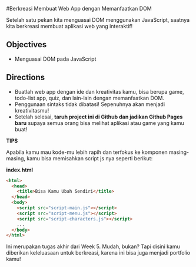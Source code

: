 #Berkreasi Membuat Web App dengan Memanfaatkan DOM

Setelah satu pekan kita menguasai DOM menggunakan JavaScript, saatnya kita berkreasi membuat aplikasi web yang interaktif!

## Objectives

- Menguasai DOM pada JavaScript

## Directions

- Buatlah web app dengan ide dan kreativitas kamu, bisa berupa game, todo-list app, quiz, dan lain-lain dengan memanfaatkan DOM.
- Penggunaan sintaks tidak dibatasi! Sepenuhnya akan menjadi kreativitasmu!
- Setelah selesai, **taruh project ini di Github dan jadikan Github Pages baru** supaya semua orang bisa melihat aplikasi atau game yang kamu buat!

**TIPS**

Apabila kamu mau kode-mu lebih rapih dan terfokus ke komponen masing-masing, kamu bisa memisahkan script js nya seperti berikut:

**index.html**
```html
<html>
  <head>
    <title>Bisa Kamu Ubah Sendiri</title>
  </head>
  <body>
    <script src="script-main.js"></script>
    <script src="script-menu.js"></script>
    <script src="script-characters.js"></script>
    ...
  </body>
</html>
```

Ini merupakan tugas akhir dari Week 5. Mudah, bukan? Tapi disini kamu diberikan keleluasaan untuk berkreasi, karena ini bisa juga menjadi portfolio kamu!
